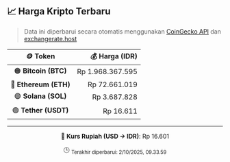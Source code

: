 

<!-- HARGA_KRIPTO -->
## 📈 Harga Kripto Terbaru

> Data ini diperbarui secara otomatis menggunakan [CoinGecko API](https://www.coingecko.com/) dan [exchangerate.host](https://exchangerate.host/)

<div align="center">

| 🪙 Token | 💰 Harga (IDR) |
|:------:|---------------:|
| 🟠 **Bitcoin (BTC)**   | Rp 1.968.367.595 |
| 🔵 **Ethereum (ETH)**  | Rp 72.661.019 |
| 🟣 **Solana (SOL)**    | Rp 3.687.828 |
| 🟢 **Tether (USDT)**   | Rp 16.611 |

---

💱 **Kurs Rupiah (USD → IDR)**: Rp 16.601

🕒 <sub>Terakhir diperbarui: 2/10/2025, 09.33.59</sub>

</div>
<!-- /HARGA_KRIPTO -->
